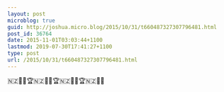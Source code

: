 ```yaml
---
layout: post
microblog: true
guid: http://joshua.micro.blog/2015/10/31/t660487327307796481.html
post_id: 36764
date: 2015-11-01T03:03:44+1100
lastmod: 2019-07-30T17:41:27+1100
type: post
url: /2015/10/31/t660487327307796481.html
---
```

🇳🇿🐺🏉🏆🇳🇿🐺🏉🏆🇳🇿🐺🏉🏆🇳🇿🐺🏉
